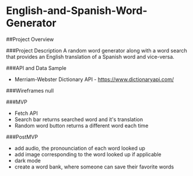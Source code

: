 # English-and-Spanish-Word-Generator

##Project Overview

###Project Description
A random word generator along with a word search that provides an English translation of a Spanish word and vice-versa.

###API and Data Sample 
- Merriam-Webster Dictionary API - https://www.dictionaryapi.com/

###Wireframes
null

###MVP
- Fetch API
- Search bar returns searched word and it's translation
- Random word button returns a different word each time 

###PostMVP
- add audio, the pronounciation of each word looked up
- add image corresponding to the word looked up if applicable
- dark mode
- create a word bank, where someone can save their favorite words
